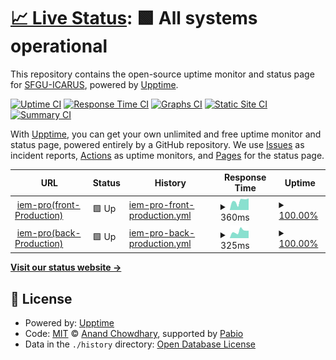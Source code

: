 # [📈 Live Status](https://demo.upptime.js.org): <!--live status--> **🟩 All systems operational**

This repository contains the open-source uptime monitor and status page for [SFGU-ICARUS](https://sixto1982.github.io/monitoreo/), powered by [Upptime](https://github.com/upptime/upptime).

[![Uptime CI](https://github.com/sixto1982/monitoreo/workflows/Uptime%20CI/badge.svg)](https://github.com/sixto1982/monitoreo/actions?query=workflow%3A%22Uptime+CI%22)
[![Response Time CI](https://github.com/sixto1982/monitoreo/workflows/Response%20Time%20CI/badge.svg)](https://github.com/sixto1982/monitoreo/actions?query=workflow%3A%22Response+Time+CI%22)
[![Graphs CI](https://github.com/sixto1982/monitoreo/workflows/Graphs%20CI/badge.svg)](https://github.com/sixto1982/monitoreo/actions?query=workflow%3A%22Graphs+CI%22)
[![Static Site CI](https://github.com/sixto1982/monitoreo/workflows/Static%20Site%20CI/badge.svg)](https://github.com/sixto1982/monitoreo/actions?query=workflow%3A%22Static+Site+CI%22)
[![Summary CI](https://github.com/sixto1982/monitoreo/workflows/Summary%20CI/badge.svg)](https://github.com/sixto1982/monitoreo/actions?query=workflow%3A%22Summary+CI%22)

With [Upptime](https://upptime.js.org), you can get your own unlimited and free uptime monitor and status page, powered entirely by a GitHub repository. We use [Issues](https://github.com/sixto1982/monitoreo/issues) as incident reports, [Actions](https://github.com/sixto1982/monitoreo/actions) as uptime monitors, and [Pages](https://demo.upptime.js.org) for the status page.

<!--start: status pages-->
<!-- This summary is generated by Upptime (https://github.com/upptime/upptime) -->
<!-- Do not edit this manually, your changes will be overwritten -->
<!-- prettier-ignore -->
| URL | Status | History | Response Time | Uptime |
| --- | ------ | ------- | ------------- | ------ |
| <img alt="" src="https://www.iem-pro.cl/assets/icons/favico-150x150.ico" height="13"> [iem-pro(front-Production)](https://www.iem-pro.cl) | 🟩 Up | [iem-pro-front-production.yml](https://github.com/Sixto1982/monitoreo/commits/HEAD/history/iem-pro-front-production.yml) | <details><summary><img alt="Response time graph" src="./graphs/iem-pro-front-production/response-time-week.png" height="20"> 360ms</summary><br><a href="https://Sixto1982.github.io/monitoreo/history/iem-pro-front-production"><img alt="Response time 312" src="https://img.shields.io/endpoint?url=https%3A%2F%2Fraw.githubusercontent.com%2FSixto1982%2Fmonitoreo%2FHEAD%2Fapi%2Fiem-pro-front-production%2Fresponse-time.json"></a><br><a href="https://Sixto1982.github.io/monitoreo/history/iem-pro-front-production"><img alt="24-hour response time 460" src="https://img.shields.io/endpoint?url=https%3A%2F%2Fraw.githubusercontent.com%2FSixto1982%2Fmonitoreo%2FHEAD%2Fapi%2Fiem-pro-front-production%2Fresponse-time-day.json"></a><br><a href="https://Sixto1982.github.io/monitoreo/history/iem-pro-front-production"><img alt="7-day response time 360" src="https://img.shields.io/endpoint?url=https%3A%2F%2Fraw.githubusercontent.com%2FSixto1982%2Fmonitoreo%2FHEAD%2Fapi%2Fiem-pro-front-production%2Fresponse-time-week.json"></a><br><a href="https://Sixto1982.github.io/monitoreo/history/iem-pro-front-production"><img alt="30-day response time 297" src="https://img.shields.io/endpoint?url=https%3A%2F%2Fraw.githubusercontent.com%2FSixto1982%2Fmonitoreo%2FHEAD%2Fapi%2Fiem-pro-front-production%2Fresponse-time-month.json"></a><br><a href="https://Sixto1982.github.io/monitoreo/history/iem-pro-front-production"><img alt="1-year response time 312" src="https://img.shields.io/endpoint?url=https%3A%2F%2Fraw.githubusercontent.com%2FSixto1982%2Fmonitoreo%2FHEAD%2Fapi%2Fiem-pro-front-production%2Fresponse-time-year.json"></a></details> | <details><summary><a href="https://Sixto1982.github.io/monitoreo/history/iem-pro-front-production">100.00%</a></summary><a href="https://Sixto1982.github.io/monitoreo/history/iem-pro-front-production"><img alt="All-time uptime 100.00%" src="https://img.shields.io/endpoint?url=https%3A%2F%2Fraw.githubusercontent.com%2FSixto1982%2Fmonitoreo%2FHEAD%2Fapi%2Fiem-pro-front-production%2Fuptime.json"></a><br><a href="https://Sixto1982.github.io/monitoreo/history/iem-pro-front-production"><img alt="24-hour uptime 100.00%" src="https://img.shields.io/endpoint?url=https%3A%2F%2Fraw.githubusercontent.com%2FSixto1982%2Fmonitoreo%2FHEAD%2Fapi%2Fiem-pro-front-production%2Fuptime-day.json"></a><br><a href="https://Sixto1982.github.io/monitoreo/history/iem-pro-front-production"><img alt="7-day uptime 100.00%" src="https://img.shields.io/endpoint?url=https%3A%2F%2Fraw.githubusercontent.com%2FSixto1982%2Fmonitoreo%2FHEAD%2Fapi%2Fiem-pro-front-production%2Fuptime-week.json"></a><br><a href="https://Sixto1982.github.io/monitoreo/history/iem-pro-front-production"><img alt="30-day uptime 100.00%" src="https://img.shields.io/endpoint?url=https%3A%2F%2Fraw.githubusercontent.com%2FSixto1982%2Fmonitoreo%2FHEAD%2Fapi%2Fiem-pro-front-production%2Fuptime-month.json"></a><br><a href="https://Sixto1982.github.io/monitoreo/history/iem-pro-front-production"><img alt="1-year uptime 100.00%" src="https://img.shields.io/endpoint?url=https%3A%2F%2Fraw.githubusercontent.com%2FSixto1982%2Fmonitoreo%2FHEAD%2Fapi%2Fiem-pro-front-production%2Fuptime-year.json"></a></details>
| <img alt="" src="https://www.iem-pro.cl/assets/icons/favico-150x150.ico" height="13"> [iem-pro(back-Production)](https://backend.iem-pro.cl/) | 🟩 Up | [iem-pro-back-production.yml](https://github.com/Sixto1982/monitoreo/commits/HEAD/history/iem-pro-back-production.yml) | <details><summary><img alt="Response time graph" src="./graphs/iem-pro-back-production/response-time-week.png" height="20"> 325ms</summary><br><a href="https://Sixto1982.github.io/monitoreo/history/iem-pro-back-production"><img alt="Response time 342" src="https://img.shields.io/endpoint?url=https%3A%2F%2Fraw.githubusercontent.com%2FSixto1982%2Fmonitoreo%2FHEAD%2Fapi%2Fiem-pro-back-production%2Fresponse-time.json"></a><br><a href="https://Sixto1982.github.io/monitoreo/history/iem-pro-back-production"><img alt="24-hour response time 349" src="https://img.shields.io/endpoint?url=https%3A%2F%2Fraw.githubusercontent.com%2FSixto1982%2Fmonitoreo%2FHEAD%2Fapi%2Fiem-pro-back-production%2Fresponse-time-day.json"></a><br><a href="https://Sixto1982.github.io/monitoreo/history/iem-pro-back-production"><img alt="7-day response time 325" src="https://img.shields.io/endpoint?url=https%3A%2F%2Fraw.githubusercontent.com%2FSixto1982%2Fmonitoreo%2FHEAD%2Fapi%2Fiem-pro-back-production%2Fresponse-time-week.json"></a><br><a href="https://Sixto1982.github.io/monitoreo/history/iem-pro-back-production"><img alt="30-day response time 293" src="https://img.shields.io/endpoint?url=https%3A%2F%2Fraw.githubusercontent.com%2FSixto1982%2Fmonitoreo%2FHEAD%2Fapi%2Fiem-pro-back-production%2Fresponse-time-month.json"></a><br><a href="https://Sixto1982.github.io/monitoreo/history/iem-pro-back-production"><img alt="1-year response time 342" src="https://img.shields.io/endpoint?url=https%3A%2F%2Fraw.githubusercontent.com%2FSixto1982%2Fmonitoreo%2FHEAD%2Fapi%2Fiem-pro-back-production%2Fresponse-time-year.json"></a></details> | <details><summary><a href="https://Sixto1982.github.io/monitoreo/history/iem-pro-back-production">100.00%</a></summary><a href="https://Sixto1982.github.io/monitoreo/history/iem-pro-back-production"><img alt="All-time uptime 99.59%" src="https://img.shields.io/endpoint?url=https%3A%2F%2Fraw.githubusercontent.com%2FSixto1982%2Fmonitoreo%2FHEAD%2Fapi%2Fiem-pro-back-production%2Fuptime.json"></a><br><a href="https://Sixto1982.github.io/monitoreo/history/iem-pro-back-production"><img alt="24-hour uptime 100.00%" src="https://img.shields.io/endpoint?url=https%3A%2F%2Fraw.githubusercontent.com%2FSixto1982%2Fmonitoreo%2FHEAD%2Fapi%2Fiem-pro-back-production%2Fuptime-day.json"></a><br><a href="https://Sixto1982.github.io/monitoreo/history/iem-pro-back-production"><img alt="7-day uptime 100.00%" src="https://img.shields.io/endpoint?url=https%3A%2F%2Fraw.githubusercontent.com%2FSixto1982%2Fmonitoreo%2FHEAD%2Fapi%2Fiem-pro-back-production%2Fuptime-week.json"></a><br><a href="https://Sixto1982.github.io/monitoreo/history/iem-pro-back-production"><img alt="30-day uptime 100.00%" src="https://img.shields.io/endpoint?url=https%3A%2F%2Fraw.githubusercontent.com%2FSixto1982%2Fmonitoreo%2FHEAD%2Fapi%2Fiem-pro-back-production%2Fuptime-month.json"></a><br><a href="https://Sixto1982.github.io/monitoreo/history/iem-pro-back-production"><img alt="1-year uptime 99.59%" src="https://img.shields.io/endpoint?url=https%3A%2F%2Fraw.githubusercontent.com%2FSixto1982%2Fmonitoreo%2FHEAD%2Fapi%2Fiem-pro-back-production%2Fuptime-year.json"></a></details>

<!--end: status pages-->

[**Visit our status website →**](https://demo.upptime.js.org)

## 📄 License

- Powered by: [Upptime](https://github.com/upptime/upptime)
- Code: [MIT](./LICENSE) © [Anand Chowdhary](https://anandchowdhary.com), supported by [Pabio](https://pabio.com)
- Data in the `./history` directory: [Open Database License](https://opendatacommons.org/licenses/odbl/1-0/)
